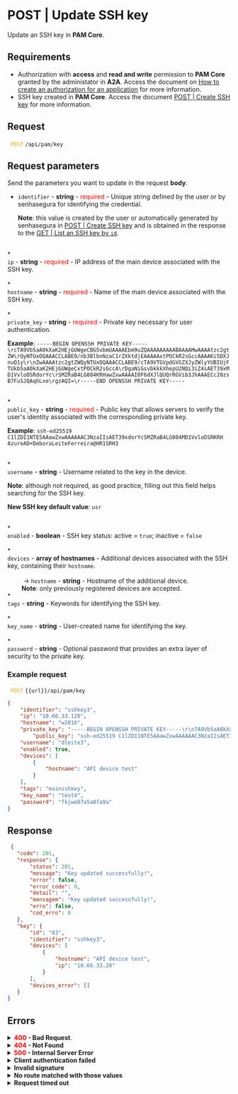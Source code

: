 # POST | Update SSH key

Update an SSH key in **PAM Core**.

## Requirements
* Authorization with **access** and **read and write** permission to **PAM Core** granted by the administator in **A2A**. 
Access the document on [How to create an authorization for an application](/v3-33/docs/a2a-how-to-create-an-authorization-for-an-application) for more information.
* SSH key created in **PAM Core**. 
Access the document [POST | Create SSH key](/v3-33/docs/api-post-create-ssh-key) for more information.

## Request

 <code><span style="color:orange"> POST</code></span> `/api/pam/key`


## Request parameters
Send the parameters you want to update in the request <b>body</b>.


* <summary><code>identifier</code> - <b>string</b> - <span style="color:red">required</span> - Unique string defined by the user or by senhasegura for identifying the credential.</summary><p><b>Note</b>: this value is created by the user or automatically generated by senhasegura in  <a href="/v3-33/docs/api-post-create-ssh-key">POST | Create SSH key</a> and is obtained in the response to the <a href="/v3-33/docs/api-get-list-an-ssh-key">GET | List an SSH key by <code>id</code></a>.


<br>
*  <summary><code>ip</code> - <b>string</b> - <span style="color:red">required</span> - IP address of the main device associated with the SSH key.</summary>

<br>
*  <summary><code>hostname</code> - <b>string</b> - <span style="color:red">required</span> - Name of the main device associated with the SSH key.</summary>

<br>
*  <summary><code>private_key</code> - <b>string</b> - <span style="color:red">required</span> - Private key necessary for user authentication.</summary>
    <p><b>Example</b>: <code>-----BEGIN OPENSSH PRIVATE KEY-----\rcTA9Vb5aA0kXaK2HEjGUWgeCBG5vbmUAAAAEbm9uZQAAAAAAAAABAAAAMwAAAAtzc2gtZW\rQyNTUxOQAAACCLABE9/nb3BlbnNzaC1rZXktdjEAAAAAxtPOCkR2sGccAAAAKi5DXJnuQ1y\r\nZwAAAAtzc2gtZWQyNTUxOQAAACCLABE9/cTA9VTGVpdGVGZXJyZWlyYUBIUjFTUkb5aA0kXaK2HEjGUWgeCxtPOCkR2sGccA\rDgaNiGsvbkkkXhepU2NQi3iZ4sAET39xMD1VvloDSRdorYc\rSMZRaB4LG084KRHawZxwAAAAI0F6dXJlQUQrRGVib3JhAAAECc20zsB7FuSJQAqhLxe\rgzAQI=\r-----END OPENSSH PRIVATE KEY-----</code></p>

<br>
* <summary><code>public_key</code> - <b>string</b> - <span style="color:red">required</span> - Public key that allows servers to verify the user's identity associated with the corresponding private key.</summary>
    <p><b>Example</b>: <code>ssh-ed25519 C1lZDI1NTE5AAawZxwAAAAAAC3NzaIIsAET39xdorYcSMZRaB4LG084MD1VvloDSRKRH AzureAD+DeboraLeiteFerreira@HR1SRH3</code></p>

<br>
* <summary><code>username</code> - <b>string</b> - Username related to the key in the device.</summary><p><b>Note</b>: although not required, as good practice, filling out this field helps searching for the SSH key.</p><p><b>New SSH key default value</b>: <code>usr</code></p>

<br>
* <summary><code>enabled</code> - <b>boolean</b> - SSH key status: active = <code>true</code>; inactive = <code>false</code></summary>

<br>
* <summary><code>devices</code> - <b>array of hostnames</b> - Additional devices associated with the SSH key, containing their <code>hostname</code>.</summary>

<br>
 <summary>&nbsp;&emsp;&emsp;&nbsp;→ <code>hostname</code> - <b>string</b> - Hostname of the additional device.</summary>
    &nbsp;&emsp;&emsp;<b>Note</b>: only previously registered devices are accepted.
  

<br>
* <summary><code>tags</code> - <b>string</b> - Keywords for identifying the SSH key.</summary>

<br>
* <summary><code>key_name</code> - <b>string</b> - User-created name for identifying the key.</summary>

<br>
* <summary><code>password</code> - <b>string</b> - Optional password that provides an extra layer of security to the private key.</summary>




  ### Example request

<code><span style="color:orange"> POST</code></span> `{{url}}/api/pam/key`
```json 
{
    "identifier": "sshkey3",
    "ip": "10.66.33.120",
    "hostname": "w2016",
    "private_key": "-----BEGIN OPENSSH PRIVATE KEY-----\r\nTA9Vb5aA0kXaK2HEjGUWgeCBG5vbmUAAAAEbm9uZQAAAAAAAAABAAAAMwAAAAtzc2gtZW\r\nQyNTUxOQAAACCLABE9/nb3BlbnNzaC1rZXktdjEAAAAAxtPOCkR2sGccAAAAKi5DXJnuQ1y\r\nZwAAAAtzc2gtZWQyNTUxOQAAACCLABE9/cTA9VTGVpdGVGZXJyZWlyYUBIUjFTUkb5aA0kXaK2HEjGUWgeCxtPOCkR2sGccA\r\nDgaNiGsvbkkkXhepU2NQi3iZ4sAET39xMD1VvloDSRdorYc\r\nSMZRaB4LG084KRHawZxwAAAAI0F6dXJlQUQrRGVib3JhAAAECc20zsB7FuSJQAqhLxe\r\ngzAQI=\r\n-----END OPENSSH PRIVATE KEY-----",
        "public_key": "ssh-ed25519 C1lZDI1NTE5AAawZxwAAAAAAC3NzaIIsAET39xdorYcSMZRaB4LG084MD1VvloDSRKRH AzureAD+DeboraLeiteFerreira@HR1SRH3",
    "username": "dleite3",
    "enabled": true,
    "devices": [
        {
            "hostname": "API device test"
        }
    ],
    "tags": "mainsshkey",
    "key_name": "test4",
    "password": "fkjwe87a5a8fa9a"
}

```
  
  
  
  ## Response 
 ```json 
  {
    "code": 201,
    "response": {
        "status": 201,
        "message": "Key updated successfully!",
        "error": false,
        "error_code": 0,
        "detail": "",
        "mensagem": "Key updated successfully!",
        "erro": false,
        "cod_erro": 0
    },
    "key": {
        "id": "83",
        "identifier": "sshkey3",
        "devices": [
            {
                "hostname": "API device test",
                "ip": "10.66.33.20"
            }
        ],
        "devices_error": []
    }
}
 ```
 
 ## Errors
 
 <details>
<summary><b><span style="color:red">400</span> - Bad Request</b>.</summary>

***
    
<b>Message: "1004: The device's hostname was not informed"</b>
<p><b>Possible cause</b>: the required parameter <code>hostname</code> of the device wasn’t informed.<br></p>
<b>Solution</b>: provide a value for the <code>hostname</code> parameter of the device and resend the request. 
  
* * *

<b>Message: "1005: The device's IP was not informed"</b>
<p><b>Possible cause</b>: the required parameter <code>ip</code> of the device wasn’t informed.<br></p>
    <b>Solution</b>: provide a value for the <code>ip</code> parameter of the device and resend the request.
  

* * *
    
 <b>Message: "1013: The public key was not informed"</b>
 <p><b>Possible cause</b>: the required parameter <code>public_key</code> wasn’t informed.<br></p>
  <b>Solution</b>: provide a value for the <code>public_key</code> parameter and resend the request.
 
***
<b>Message: "1014: The private key was not informed"</b>
 <p><b>Possible cause</b>: the required parameter <code>private_key</code> wasn’t informed.<br></p>
  <b>Solution</b>: provide a value for the <code>private_key</code> parameter and resend the request.

  ***
<b>Message: "1039: Without PAM Configuration Access permission"</b>  
<br><b>Possible cause</b>: your authorization doesn’t have permission to create a credential. 
     
<b>Solution</b>: ask the administrator to check your <b>read and write</b> permission to <b>PAM Core</b> resources in <b>A2A</b>.

*** 

</details>

<details>
<summary><b><span style="color:red">404</span> - Not Found</b></summary>

***
<b>Message: "Resource sub not found"</b><br>

<p><b>Possible cause</b>: the URL or the requested resource isn’t correct.<br>
        
<b>Solution</b>: check the URL and make sure the parameter is correct.</p>
* * *
</details>


<details>
 
<summary><b><span style="color:red">500</span> - Internal Server Error</b></summary>

***
    
<b>Message: "Unexpected error."</b><br>
 
<p><b>Possible cause</b>: the error is in the senhasegura server.<br>
        
<b>Solution</b>: contact the support team for more information.</p>

***

<b>Message: "You are not authorized to access this resource."</b>

<p><b>Possible cause</b>: you don’t have the authorization to access this resource.<br>
        
<b>Solution</b>: ask the administrator to check your permission to access the <b>PAM Core</b> resources in <b>A2A</b>.</p>

* * *
 </details>   

  

<details>
<summary><b>Client authentication failed</b></summary>

*** 
   
<b>Message: "Client authentication failed."</b>
<p><b>Possible cause</b>: failure in your application authentication with the senhasegura server. <br>
        
<b>Solution</b>: check the authentication parameters such as <code>Access Token URL</code>, <code>Client ID</code> e <code>Client secret</code> and request a new access token.</p>
 
* * *   
</details>
     
  

<details>
<summary><b>Invalid signature</b></summary>

*** 
    
<b>Message: "Invalid signature"</b>
    
<p><b>Possible cause</b>: failure in recognizing the URL of the client application.
        
<b>Solution</b>: check the URL of the client application and resent the request.</p>

* * * 
</details>
     

<details>
    <summary><b>No route matched with those values</b></summary>
    
***   
    
<b>Message: "No route matched with those values."</b>
   <p><b>Possible cause</b>: the authorization header is missing in the API request.<br>
        
  <b>Solution</b>: request a new access token.</p>
   
 * * *
</details>
 

<details>
    <summary><b> Request timed out</b></summary>
    
***
    
<b>Message: "Request timed out."</b>
<p><b>Possible cause</b>: the request time has expired.<br>
        
<b>Solution</b>: check the connectivity between the source of the request and the senhasegura server.</p>
</details>
